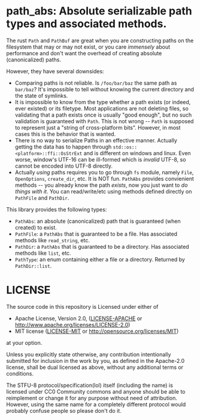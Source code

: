 # path_abs: Absolute serializable path types and associated methods.

The rust `Path` and `PathBuf` are great when you are constructing paths on the
filesystem that may or may not exist, or you care *immensely* about performance
and don't want the overhead of creating absolute (canonicalized) paths.

However, they have several downsides:
- Comparing paths is not reliable. Is `/foo/bar/baz` the same path as
  `bar/baz`? It's impossible to tell without knowing the current directory
  and the state of symlinks.
- It is impossible to know from the type whether a path exists (or indeed, ever
  existed) or its filetype. Most applications are not deleting files, so
  validating that a path exists once is usually "good enough", but no such
  validation is guaranteed with `Path`. This is not wrong -- `Path` is supposed
  to represent just a "string of cross-platform bits". However, in most cases
  this is the behavior that is wanted.
- There is no way to serialize Paths in an effective manner. Actually getting
  the data has to happen through `std::os::<platform>::ffi::OsStrExt` and
  is different on windows and linux. Even worse, window's UTF-16 can be
  ill-formed which is *invalid* UTF-8, so cannot be encoded into UTF-8
  directly.
- Actually *using* paths requires you to go through `fs` module, namely `File`,
  `OpenOptions`, `create_dir`, etc. It is NOT fun. `PathAbs` provides
  convienient methods -- you already know the path *exists*, now you just want
  to *do things with it*. You can read/write/etc using methods defined directly
  on `PathFile` and `PathDir`.

This library provides the following types:
- `PathAbs`: an absolute (canonicalized) path that is guaranteed (when created)
  to exist.
- `PathFile`: a `PathAbs` that is guaranteed to be a file. Has associated methods
  like `read_string`, etc.
- `PathDir`: a `PathAbs` that is guaranteed to be a directory. Has associated
  methods like `list`, etc.
- `PathType`: an enum containing either a file or a directory. Returned by
  `PathDir::list`.

# LICENSE
The source code in this repository is Licensed under either of
- Apache License, Version 2.0, ([LICENSE-APACHE](LICENSE-APACHE) or
  http://www.apache.org/licenses/LICENSE-2.0)
- MIT license ([LICENSE-MIT](LICENSE-MIT) or
  http://opensource.org/licenses/MIT)

at your option.

Unless you explicitly state otherwise, any contribution intentionally submitted
for inclusion in the work by you, as defined in the Apache-2.0 license, shall
be dual licensed as above, without any additional terms or conditions.

The STFU-8 protocol/specification(lol) itself (including the name) is licensed
under CC0 Community commons and anyone should be able to reimplement or change
it for any purpose without need of attribution. However, using the same name
for a completely different protocol would probably confuse people so please
don't do it.

